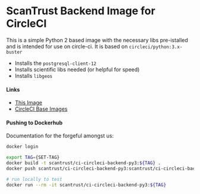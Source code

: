# ScanTrust Backend Image for CircleCI

This is a simple Python 2 based image with the necessary libs pre-istalled
and is intended for use on circle-ci.  It is based on `circleci/python:3.x-buster`

 * Installs the `postgresql-client-12`
 * Installs scientific libs needed (or helpful for speed)
 * Installs `libgeos`

#### Links

 * [This Image](https://github.com/scantrust/public-images/tree/master/ci/circleci/backend/)
 * [CircleCI Base Images](https://github.com/circleci/circleci-images/tree/master/python/)

#### Pushing to Dockerhub

Documentation for the forgeful amongst us:

```sh
docker login 

export TAG={SET-TAG}
docker build -t scantrust/ci-circleci-backend-py3:${TAG} .
docker push scantrust/ci-circleci-backend-py3:scantrust/ci-circleci-backend-py3:${TAG}

# run locally to test
docker run --rm -it scantrust/ci-circleci-backend-py3:${TAG}
```
